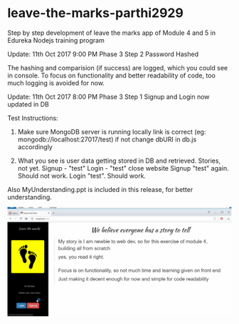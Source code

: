 # leave-the-marks-parthi2929
Step by step development of leave the marks app of Module 4 and 5 in Edureka Nodejs training program

Update: 11th Oct 2017 9:00 PM
Phase 3 Step 2
Password Hashed

The hashing and comparision (if success) are logged, which you could see in console.
To focus on functionality and better readability of code, too much logging is avoided for now.

Update: 11th Oct 2017 8:00 PM
Phase 3 Step 1 
Signup and Login now updated in DB

Test Instructions:
1. Make sure 
	MongoDB server is running locally
	link is correct (eg: mongodb://localhost:27017/test)
		if not change dbURI in db.js accordingly
	
2. What you see is user data getting stored in DB and retrieved. 
Stories, not yet. 
	Signup  -  "test"
	Login	-  "test"
	close website
	Signup "test" again. Should not work.
	Login "test". Should work.

Also MyUnderstanding.ppt is included in this release, for better understanding.

![demo](demo/Phase_3_Step_1_Signup_Login_Demo.gif)

